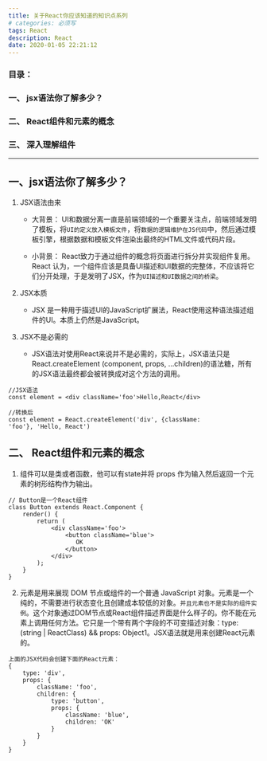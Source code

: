 ```yaml
---
title: 关于React你应该知道的知识点系列
# categories: 必须写
tags: React
description: React
date: 2020-01-05 22:21:12
---
```

### 目录：

### 一、 jsx语法你了解多少？

### 二、 React组件和元素的概念

### 三、 深入理解组件

****
<!-- more -->
## 一、jsx语法你了解多少？
1. JSX语法由来  

   * 大背景： UI和数据分离一直是前端领域的一个重要关注点，前端领域发明了模板，将`UI的定义放入模板文件`，将`数据的逻辑维护在JS代码`中，然后通过模板引擎，根据数据和模板文件渲染出最终的HTML文件或代码片段。  

   * 小背景： React致力于通过组件的概念将页面进行拆分并实现组件复用。React 认为，一个组件应该是具备UI描述和UI数据的完整体，不应该将它们分开处理，于是发明了JSX，作为`UI描述和UI数据之间的桥梁`。

2. JSX本质

    * JSX 是一种用于描述UI的JavaScript扩展法，React使用这种语法描述组件的UI。本质上仍然是JavaScript。

3. JSX不是必需的

    * JSX语法对使用React来说并不是必需的，实际上，JSX语法只是React.createElement (component, props, ...children)的语法糖，所有的JSX语法最终都会被转换成对这个方法的调用。
```
//JSX语法  
const element = <div className='foo'>Hello,React</div>

//转换后
const element = React.createElement('div', {className:
'foo'}, 'Hello, React')
```

## 二、 React组件和元素的概念 
1. 组件可以是类或者函数，他可以有state并将 props 作为输入然后返回一个元素的树形结构作为输出。

```
// Button是一个React组件
class Button extends React.Component {
    render() {
        return (
            <div className='foo'>
                <button className='blue'>
                   OK
                </button>
            </div>
        );
    }
}
```
2. 元素是用来展现 DOM 节点或组件的一个普通 JavaScript 对象。元素是一个纯的，不需要进行状态变化且创建成本较低的对象。`并且元素也不是实际的组件实例`。这个对象通过DOM节点或React组件描述界面是什么样子的。你不能在元素上调用任何方法。它只是一个带有两个字段的不可变描述对象：type: (string | ReactClass) && props: Object1。JSX语法就是用来创建React元素的。
```
上面的JSX代码会创建下面的React元素：
{
    type: 'div',
    props: {
        className: 'foo',
        children: {
            type: 'button',
            props: {
                className: 'blue',
                children: 'OK'
            }
        }
    }
}
```
